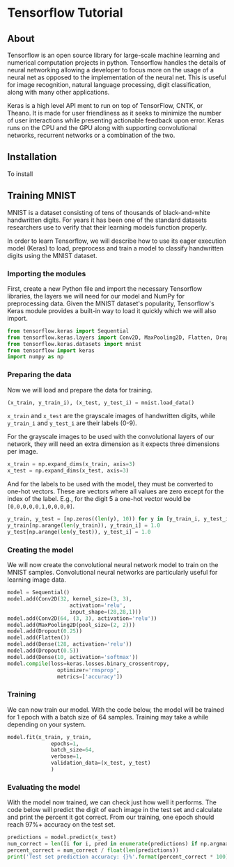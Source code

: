 # Tensorflow Tutorial

## About

Tensorflow is an open source library for large-scale machine learning and numerical computation projects in python.  Tensorflow handles the details of neural networking allowing a developer to focus more on the usage of a neural net as opposed to the implementation of the neural net.  This is useful for image recognition, natural language processing, digit classification, along with many other applications.

Keras is a high level API ment to run on top of TensorFlow, CNTK, or Theano.  It is made for user friendliness as it seeks to minimize the number of user interactions while presenting actionable feedback upon error.  Keras runs on the CPU and the GPU along with supporting convolutional networks, recurrent networks or a combination of the two.

## Installation

To install  

## Training MNIST

MNIST is a dataset consisting of tens of thousands of black-and-white handwritten digits. For years it has been one of the standard datasets researchers use to verify that their learning models function properly. 

In order to learn Tensorflow, we will describe how to use its eager execution model (Keras) to load, preprocess and train a model to classify handwritten digits using the MNIST dataset.

### Importing the modules

First, create a new Python file and import the necessary Tensorflow libraries, the layers we will need for our model and NumPy for preprocessing data. Given the MNIST dataset's popularity, Tensorflow's Keras module provides a built-in way to load it quickly which we will also import.

```python
from tensorflow.keras import Sequential
from tensorflow.keras.layers import Conv2D, MaxPooling2D, Flatten, Dropout, Dense
from tensorflow.keras.datasets import mnist
from tensorflow import keras
import numpy as np
```

### Preparing the data

Now we will load and prepare the data for training. 

```python
(x_train, y_train_i), (x_test, y_test_i) = mnist.load_data()
```

`x_train` and `x_test` are the grayscale images of handwritten digits, while `y_train_i` and `y_test_i` are their labels (0-9).

For the grayscale images to be used with the convolutional layers of our network, they will need an extra dimension as it expects three dimensions per image.

```python
x_train = np.expand_dims(x_train, axis=3)
x_test = np.expand_dims(x_test, axis=3)
```

And for the labels to be used with the model, they must be converted to one-hot vectors. These are vectors where all values are zero except for the index of the label. E.g., for the digit 5 a one-hot vector would be `[0,0,0,0,0,1,0,0,0,0]`.

```python
y_train, y_test = [np.zeros((len(y), 10)) for y in [y_train_i, y_test_i]]
y_train[np.arange(len(y_train)), y_train_i] = 1.0
y_test[np.arange(len(y_test)), y_test_i] = 1.0
```

### Creating the model

We will now create the convolutional neural network model to train on the MNIST samples. Convolutional neural networks are particularly useful for learning image data.

```python
model = Sequential()
model.add(Conv2D(32, kernel_size=(3, 3),
                    activation='relu',
                    input_shape=(28,28,1)))
model.add(Conv2D(64, (3, 3), activation='relu'))
model.add(MaxPooling2D(pool_size=(2, 2)))
model.add(Dropout(0.25))
model.add(Flatten())
model.add(Dense(128, activation='relu'))
model.add(Dropout(0.5))
model.add(Dense(10, activation='softmax'))
model.compile(loss=keras.losses.binary_crossentropy,
                optimizer='rmsprop',
                metrics=['accuracy'])
```

### Training 

We can now train our model. With the code below, the model will be trained for 1 epoch with a batch size of 64 samples. Training may take a while depending on your system.

```python
model.fit(x_train, y_train,
              epochs=1,
              batch_size=64,
              verbose=1,
              validation_data=(x_test, y_test)
              )
```

### Evaluating the model

With the model now trained, we can check just how well it performs. The code below will predict the digit of each image in the test set and calculate and print the percent it got correct. From our training, one epoch should reach 97%+ accuracy on the test set.

```python
predictions = model.predict(x_test)
num_correct = len([i for i, pred in enumerate(predictions) if np.argmax(pred) == np.argmax(y_test[i])])
percent_correct = num_correct / float(len(predictions))
print('Test set prediction accuracy: {}%'.format(percent_correct * 100))
```